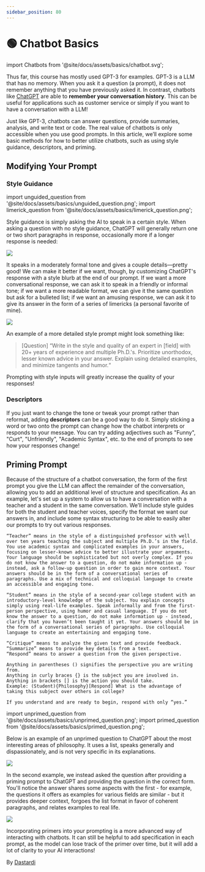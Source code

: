 ```yaml
---
sidebar_position: 80
---
```


# 🟢 Chatbot Basics


import Chatbots from '@site/docs/assets/basics/chatbot.svg';

<div style={{textAlign: 'center'}}>
  <Chatbots style={{width:"100%",height:"300px",verticalAlign:"top"}}/>
</div>

Thus far, this course has mostly used GPT-3 for examples. GPT-3 is a LLM that has no memory. When you ask it a question (a prompt), it does not remember anything that you have previously asked it. In contrast, chatbots like [ChatGPT](http://chat.openai.com) are able to **remember your conversation history**. This can be useful for applications such as customer service or simply if you want to have a conversation with a LLM!

Just like GPT-3, chatbots can answer questions, provide summaries, analysis, and write text or code. The real value of chatbots is only accessible when you use good prompts. In this article, we’ll explore some basic methods for how to better utilize chatbots, such as using style guidance, descriptors, and priming.

## Modifying Your Prompt

### Style Guidance

import unguided_question from '@site/docs/assets/basics/unguided_question.png';
import limerick_question from '@site/docs/assets/basics/limerick_question.png';

Style guidance is simply asking the AI to speak in a certain style. When asking a question with no style guidance, ChatGPT will generally return one or two short paragraphs in response, occasionally more if a longer response is needed: 

<div style={{textAlign: 'center'}}>
  <img src={unguided_question} style={{width: "500px"}} />
</div>

It speaks in a moderately formal tone and gives a couple details—pretty good! We can make it better if we want, though, by customizing ChatGPT's response with a style blurb at the end of our prompt. If we want a more conversational response, we can ask it to speak in a friendly or informal tone; if we want a more readable format, we can give it the same question but ask for a bulleted list; if we want an amusing response, we can ask it to give its answer in the form of a series of limericks (a personal favorite of mine).

<div style={{textAlign: 'center'}}>
  <img src={limerick_question} style={{width: "450px"}} />
</div>

An example of a more detailed style prompt might look something like:
> [Question] “Write in the style and quality of an expert in [field] with 20+ years of experience and multiple Ph.D.'s. Prioritize unorthodox, lesser known advice in your answer. Explain using detailed examples, and minimize tangents and humor.“

Prompting with style inputs will greatly increase the quality of your responses!

### Descriptors

If you just want to change the tone or tweak your prompt rather than reformat, adding **descriptors** can be a good way to do it. Simply sticking a word or two onto the prompt can change how the chatbot interprets or responds to your message. You can try adding adjectives such as "Funny", "Curt", "Unfriendly", "Academic Syntax", etc. to the end of prompts to see how your responses change!

## Priming Prompt
Because of the structure of a chatbot conversation, the form of the first prompt you give the LLM can affect the remainder of the conversation, allowing you to add an additional level of structure and specification. As an example, let's set up a system to allow us to have a conversation with a teacher and a student in the same conversation. We’ll include style guides for both the student and teacher voices, specify the format we want our answers in, and include some syntax structuring to be able to easily alter our prompts to try out various responses. 

    “Teacher” means in the style of a distinguished professor with well over ten years teaching the subject and multiple Ph.D.’s in the field. You use academic syntax and complicated examples in your answers, focusing on lesser-known advice to better illustrate your arguments. Your language should be sophisticated but not overly complex. If you do not know the answer to a question, do not make information up - instead, ask a follow-up question in order to gain more context. Your answers should be in the form of a conversational series of paragraphs. Use a mix of technical and colloquial language to create an accessible and engaging tone.  
    
    “Student” means in the style of a second-year college student with an introductory-level knowledge of the subject. You explain concepts simply using real-life examples. Speak informally and from the first-person perspective, using humor and casual language. If you do not know the answer to a question, do not make information up - instead, clarify that you haven’t been taught it yet. Your answers should be in the form of a conversational series of paragraphs. Use colloquial language to create an entertaining and engaging tone. 
    
    “Critique” means to analyze the given text and provide feedback. 
    “Summarize” means to provide key details from a text.
    “Respond” means to answer a question from the given perspective. 
    
    Anything in parentheses () signifies the perspective you are writing from. 
    Anything in curly braces {} is the subject you are involved in. 
    Anything in brackets [] is the action you should take. 
    Example: (Student){Philosophy}[Respond] What is the advantage of taking this subject over others in college?
    
    If you understand and are ready to begin, respond with only “yes.”

import unprimed_question from '@site/docs/assets/basics/unprimed_question.png';
import primed_question from '@site/docs/assets/basics/primed_question.png';

Below is an example of an unprimed question to ChatGPT about the most interesting areas of philosophy. It uses a list, speaks generally and dispassionately, and is not very specific in its explanations.  

<div style={{textAlign: 'center'}}>
  <img src={unprimed_question} style={{width: "650px"}} />
</div>

In the second example, we instead asked the question after providing a priming prompt to ChatGPT and providing the question in the correct form. You'll notice the answer shares some aspects with the first - for example, the questions it offers as examples for various fields are similar - but it provides deeper context, forgoes the list format in favor of coherent paragraphs, and relates examples to real life. 

<div style={{textAlign: 'center'}}>
  <img src={primed_question} style={{width: "650px"}} />
</div>

Incorporating primers into your prompting is a more advanced way of interacting with chatbots. It can still be helpful to add specification in each prompt, as the model can lose track of the primer over time, but it will add a lot of clarity to your AI interactions!

By [Dastardi](https://twitter.com/lukescurrier)
